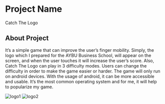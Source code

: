 # Project Name

Catch The Logo

## About Project

It’s a simple game that can improve the user’s finger mobility. Simply, the logo which I prepared for the AYBU Business School, will appear on the screen, and when the user touches it will increase the user’s score. Also, Catch The Logo can play in 3 difficulty modes. Users can change the difficulty in order to make the game easier or harder. The game will only run on android devices. With the usage of android, it can be more accessible and usable. It’s the most common operating system and for me, it will help to popularize my game.


![logo1](https://i.imgur.com/hSsp1qa.png) ![logo2](https://i.imgur.com/KfPLaeq.png) 
